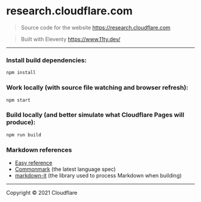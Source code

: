 # research.cloudflare.com

> Source code for the website https://research.cloudflare.com

> Built with Eleventy https://www.11ty.dev/

---

### Install build dependencies:
```
npm install
```

### Work locally (with source file watching and browser refresh):
```
npm start
```

### Build locally (and better simulate what Cloudflare Pages will produce):
```
npm run build
```

### Markdown references
- [Easy reference](https://guides.github.com/features/mastering-markdown/)
- [Commonmark](https://spec.commonmark.org/current/) (the latest language spec)
- [markdown-it](https://github.com/markdown-it/markdown-it) (the library used to process Markdown when building)


----
Copyright &copy; 2021 Cloudflare
